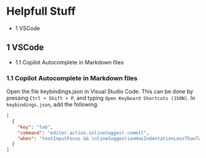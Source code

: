# Helpfull Stuff

- 1 VSCode

## 1 VSCode

- 1.1 Copilot Autocomplete in Markdown files

### 1.1 Copilot Autocomplete in Markdown files

Open the file keybindings.json in Visual Studio Code. This can be done by pressing `Ctrl + Shift + P`, and typing `Open Keyboard Shortcuts (JSON)`.
In `keybindings.json`, add the following.

```json
[
  {
    "key": "tab",
    "command": "editor.action.inlineSuggest.commit",
    "when": "textInputFocus && inlineSuggestionHasIndentationLessThanTabSize && inlineSuggestionVisible && !editorTabMovesFocus"     
  }
]
```
